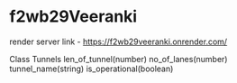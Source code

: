 # f2wb29Veeranki

render server link - https://f2wb29veeranki.onrender.com/


Class Tunnels
    len_of_tunnel(number)
    no_of_lanes(number)
    tunnel_name(string)
    is_operational(boolean)